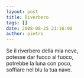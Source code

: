 ```yaml
---
layout: post
title: Riverbero
tags: []
date: 2008-08-25 21:16:00
author: pietro
---
```

Se il riverbero della mia neve,<br/>potesse dar fuoco al fuoco,<br/>potrebbe la luna con poco,<br/>soffiare nel blu la tua nave.
